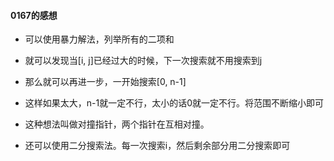#### 0167的感想
- 可以使用暴力解法，列举所有的二项和
- 就可以发现当\[i, j\]已经过大的时候，下一次搜索就不用搜索到j
- 那么就可以再进一步，一开始搜索\[0, n-1\]
- 这样如果太大，n-1就一定不行，太小的话0就一定不行。将范围不断缩小即可
- 这种想法叫做对撞指针，两个指针在互相对撞。

- 还可以使用二分搜索法。每一次搜索i，然后剩余部分用二分搜索即可
